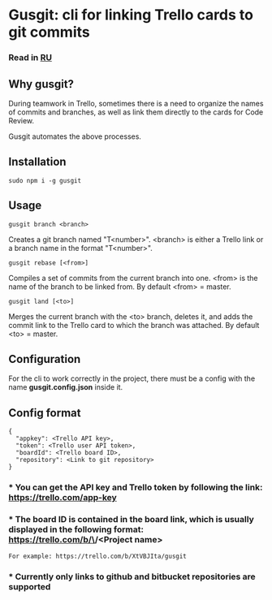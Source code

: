 # Gusgit: cli for linking Trello cards to git commits

### Read in [RU](/README.russian.md)

## Why gusgit?

During teamwork in Trello, sometimes there is a need to organize the names of commits and branches, as well as link them directly to the cards for Code Review.

Gusgit automates the above processes.

## Installation

    sudo npm i -g gusgit

## Usage

    gusgit branch <branch>

Creates a git branch named "T\<number>". \<branch> is either a Trello link or a branch name in the format "T\<number>".


    gusgit rebase [<from>]
    
Compiles a set of commits from the current branch into one. \<from> is the name of the branch to be linked from. By default \<from> = master.

    gusgit land [<to>]
    
Merges the current branch with the \<to> branch, deletes it, and adds the commit link to the Trello card to which the branch was attached. By default \<to> = master.

## Configuration

For the cli to work correctly in the project, there must be a config with the name **gusgit.config.json** inside it.

## Config format
    {
      "appkey": <Trello API key>,
      "token": <Trello user API token>,
      "boardId": <Trello board ID>,
      "repository": <Link to git repository>
    }

### * You can get the API key and Trello token by following the link: https://trello.com/app-key

### * The board ID is contained in the board link, which is usually displayed in the following format: https://trello.com/b/\<Board ID>/\<Project name>

    For example: https://trello.com/b/XtVBJIta/gusgit

### * Currently only links to github and bitbucket repositories are supported